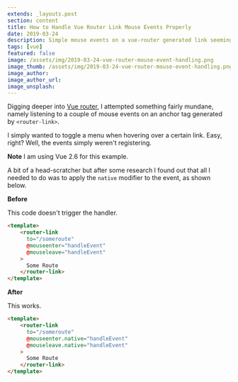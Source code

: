 ```yaml
---
extends: _layouts.post
section: content
title: How to Handle Vue Router Link Mouse Events Properly
date: 2019-03-24
description: Simple mouse events on a vue-router generated link seemingly don't work. What gives?
tags: [vue]
featured: false
image: /assets/img/2019-03-24-vue-router-mouse-event-handling.png
image_thumb: /assets/img/2019-03-24-vue-router-mouse-event-handling.png
image_author:
image_author_url:
image_unsplash:
---
```


Digging deeper into [Vue router](https://router.vuejs.org/), I attempted something fairly mundane, namely listening to a couple of mouse events on an anchor tag generated by `<router-link>`.

I simply wanted to toggle a menu when hovering over a certain link. Easy, right? Well, the events simply weren't registering.

**Note** I am using Vue 2.6 for this example.

A bit of a head-scratcher but after some research I found out that all I needed to do was to apply the `native` modifier to the event, as shown below. 

**Before**

This code doesn't trigger the handler.

```html
<template>
    <router-link
      to="/someroute"
      @mouseenter="handleEvent"
      @mouseleave="handleEvent"
    >
      Some Route
    </router-link>
</template>
```

**After**

This works.

```html
<template>
    <router-link
      to="/someroute"
      @mouseenter.native="handleEvent"
      @mouseleave.native="handleEvent"
    >
      Some Route
    </router-link>
</template>
```
